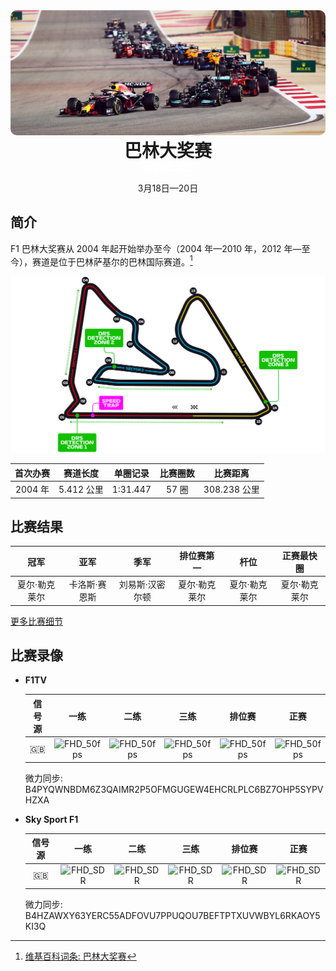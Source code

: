 <div>
  <img src="/media/img/photos/bh.jpg" style="width:100%;height:200px;object-fit:cover;border-radius: 10px;-webkit-border-radius: 10px;-moz-border-radius: 10px;" />
  <h1 style="text-align: center;margin: 0">巴林大奖赛</h1>
  <img src="/media/img/logos/2022.png" style="width: 15%;background-color: black;display: block;margin: 0 auto">
  <p style="text-align:center;margin-top:10px">3月18日—20日</p>
</div>

## 简介

F1 巴林大奖赛从 2004 年起开始举办至今（2004 年—2010 年，2012 年—至今），赛道是位于巴林萨基尔的巴林国际赛道。[^1]

<center>
  <img src="/media/img/circuits/bh-2022.png" />
</center>

| 首次办赛 |  赛道长度  | 单圈记录 | 比赛圈数 |   比赛距离   |
| :------: | :--------: | :------: | :------: | :----------: |
| 2004 年  | 5.412 公里 | 1:31.447 |  57 圈   | 308.238 公里 |

## 比赛结果

|     冠军      |     亚军      |      季军       |  排位赛第一   |     杆位      |  正赛最快圈   |
| :-----------: | :-----------: | :-------------: | :-----------: | :-----------: | :-----------: |
| 夏尔·勒克莱尔 | 卡洛斯·赛恩斯 | 刘易斯·汉密尔顿 | 夏尔·勒克莱尔 | 夏尔·勒克莱尔 | 夏尔·勒克莱尔 |

[更多比赛细节](https://www.formula1.com/en/racing/2022/Bahrain.html)

## 比赛录像

- **F1TV**

  | 信号源 |                            一练                             |                            二练                             |                            三练                             |                           排位赛                            |                            正赛                             |
  | :----: | :---------------------------------------------------------: | :---------------------------------------------------------: | :---------------------------------------------------------: | :---------------------------------------------------------: | :---------------------------------------------------------: |
  |  :gb:  | ![FHD_50fps](https://img.shields.io/badge/FHD-50_FPS-green) | ![FHD_50fps](https://img.shields.io/badge/FHD-50_FPS-green) | ![FHD_50fps](https://img.shields.io/badge/FHD-50_FPS-green) | ![FHD_50fps](https://img.shields.io/badge/FHD-50_FPS-green) | ![FHD_50fps](https://img.shields.io/badge/FHD-50_FPS-green) |

  微力同步: B4PYQWNBDM6Z3QAIMR2P5OFMGUGEW4EHCRLPLC6BZ7OHP5SYPVHZXA

- **Sky Sport F1**

  | 信号源 |                         一练                          |                         二练                          |                         三练                          |                        排位赛                         |                         正赛                          |
  | :----: | :---------------------------------------------------: | :---------------------------------------------------: | :---------------------------------------------------: | :---------------------------------------------------: | :---------------------------------------------------: |
  |  :gb:  | ![FHD_SDR](https://img.shields.io/badge/FHD-SDR-blue) | ![FHD_SDR](https://img.shields.io/badge/FHD-SDR-blue) | ![FHD_SDR](https://img.shields.io/badge/FHD-SDR-blue) | ![FHD_SDR](https://img.shields.io/badge/FHD-SDR-blue) | ![FHD_SDR](https://img.shields.io/badge/FHD-SDR-blue) |

  微力同步: B4HZAWXY63YERC55ADFOVU7PPUQOU7BEFTPTXUVWBYL6RKAOY5KI3Q

[^1]: [维基百科词条: 巴林大奖赛](https://zh.wikipedia.org/wiki/%E5%B7%B4%E6%9E%97%E5%A4%A7%E7%8D%8E%E8%B3%BD)

